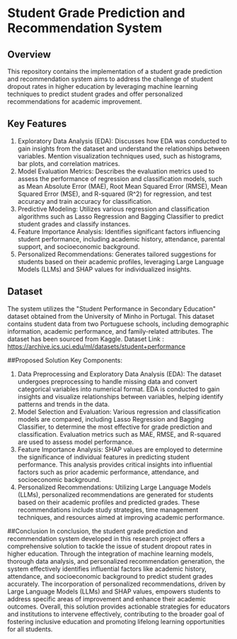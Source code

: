 # Student Grade Prediction and Recommendation System

## Overview
This repository contains the implementation of a student grade prediction and recommendation system aims to address the challenge of student dropout rates in higher education by leveraging machine learning techniques to predict student grades and offer personalized recommendations for academic improvement.

## Key Features
1. Exploratory Data Analysis (EDA): Discusses how EDA was conducted to gain insights from the dataset and understand the relationships between variables. Mention visualization techniques used, such as histograms, bar plots, and correlation matrices.
2. Model Evaluation Metrics: Describes the evaluation metrics used to assess the performance of regression and classification models, such as Mean Absolute Error (MAE), Root Mean Squared Error (RMSE), Mean Squared Error (MSE), and R-squared (R^2) for regression, and test accuracy and train accuracy for classification.
3. Predictive Modeling: Utilizes various regression and classification algorithms such as Lasso Regression and Bagging Classifier to predict student grades and classify instances.
4. Feature Importance Analysis: Identifies significant factors influencing student performance, including academic history, attendance, parental support, and socioeconomic background.
5. Personalized Recommendations: Generates tailored suggestions for students based on their academic profiles, leveraging Large Language Models (LLMs) and SHAP values for individualized insights.

## Dataset
The system utilizes the "Student Performance in Secondary Education" dataset obtained from the University of Minho in Portugal. This dataset contains student data from two Portuguese schools, including demographic information, academic performance, and family-related attributes. The dataset has been sourced from Kaggle.
Dataset Link : https://archive.ics.uci.edu/ml/datasets/student+performance

##Proposed Solution
Key Components:
1. Data Preprocessing and Exploratory Data Analysis (EDA): The dataset undergoes preprocessing to handle missing data and convert categorical variables into numerical format. EDA is conducted to gain insights and visualize relationships between variables, helping identify patterns and trends in the data.
2. Model Selection and Evaluation: Various regression and classification models are compared, including Lasso Regression and Bagging Classifier, to determine the most effective for grade prediction and classification. Evaluation metrics such as MAE, RMSE, and R-squared are used to assess model performance.
3. Feature Importance Analysis: SHAP values are employed to determine the significance of individual features in predicting student performance. This analysis provides critical insights into influential factors such as prior academic performance, attendance, and socioeconomic background.
4. Personalized Recommendations: Utilizing Large Language Models (LLMs), personalized recommendations are generated for students based on their academic profiles and predicted grades. These recommendations include study strategies, time management techniques, and resources aimed at improving academic performance.

##Conclusion
In conclusion, the student grade prediction and recommendation system developed in this research project offers a comprehensive solution to tackle the issue of student dropout rates in higher education. Through the integration of machine learning models, thorough data analysis, and personalized recommendation generation, the system effectively identifies influential factors like academic history, attendance, and socioeconomic background to predict student grades accurately. The incorporation of personalized recommendations, driven by Large Language Models (LLMs) and SHAP values, empowers students to address specific areas of improvement and enhance their academic outcomes. Overall, this solution provides actionable strategies for educators and institutions to intervene effectively, contributing to the broader goal of fostering inclusive education and promoting lifelong learning opportunities for all students.
